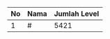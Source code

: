 | No | Nama            | Jumlah Level |
|----|-----------------|--------------|
| 1  | #    |    5421        |
